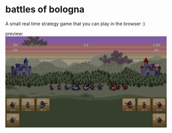# battles of bologna
 A small real time strategy game that you can play in the browser :)
 
 preview:
![](bilder/trash/bob_ingame.png)

